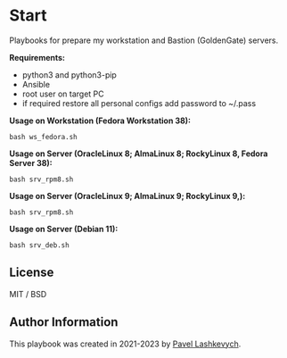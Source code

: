 # Start #

Playbooks for prepare my workstation and Bastion (GoldenGate) servers.

**Requirements:**
* python3 and python3-pip
* Ansible
* root user on target PC
* if required restore all personal configs add password to ~/.pass

**Usage on Workstation (Fedora Workstation 38):**
```
bash ws_fedora.sh
```

**Usage on Server (OracleLinux 8; AlmaLinux 8; RockyLinux 8, Fedora Server 38):**
```
bash srv_rpm8.sh
```

**Usage on Server (OracleLinux 9; AlmaLinux 9; RockyLinux 9,):**
```
bash srv_rpm8.sh
```

**Usage on Server (Debian 11):**

```
bash srv_deb.sh
```

## License ##

MIT / BSD

## Author Information ##

This playbook was created in 2021-2023 by [Pavel Lashkevych](https://laspavel.top/).
